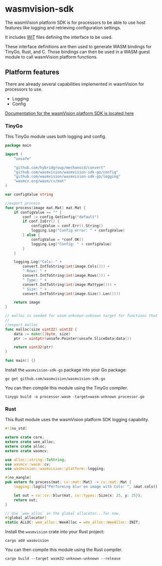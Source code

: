 # wasmvision-sdk

The wasmVision platform SDK is for processors to be able to use host features like logging and retrieving configuration settings.

It includes [WIT](https://github.com/WebAssembly/component-model/blob/main/design/mvp/WIT.md) files defining the interface to be used.

These interface definitions are then used to generate WASM bindings for TinyGo, Rust, and C. Those bindings can then be used in a WASM guest module to call wasmVision platform functions.

## Platform features

There are already several capabilities implemented in wasmVision for processors to use.

- Logging
- Config

[Documentation for the wasmVision platform SDK is located here](./docs/imports.md)

### TinyGo

This TinyGo module uses both logging and config.

```go
package main

import (
	"unsafe"

	"github.com/hybridgroup/mechanoid/convert"
	"github.com/wasmvision/wasmvision-sdk-go/config"
	"github.com/wasmvision/wasmvision-sdk-go/logging"
	"wasmcv.org/wasm/cv/mat"
)

var configValue string

//export process
func process(image mat.Mat) mat.Mat {
	if configValue == "" {
		conf := config.GetConfig("default")
		if conf.IsErr() {
			configValue = conf.Err().String()
			logging.Log("Config error: " + configValue)
		} else {
			configValue = *conf.OK()
			logging.Log("Config: " + configValue)
		}
	}

	logging.Log("Cols: " +
		convert.IntToString(int(image.Cols())) +
		" Rows: " +
		convert.IntToString(int(image.Rows())) +
		" Type: " +
		convert.IntToString(int(image.Mattype())) +
		" Size: " +
		convert.IntToString(int(image.Size().Len())))

	return image
}

// malloc is needed for wasm-unknown-unknown target for functions that return a List.
//
//export malloc
func malloc(size uint32) uint32 {
	data := make([]byte, size)
	ptr := uintptr(unsafe.Pointer(unsafe.SliceData(data)))

	return uint32(ptr)
}

func main() {}
```

Install the `wasmvision-sdk-go` package into your Go package:

```shell
go get github.com/wasmvision/wasmvision-sdk-go
```

You can then compile this module using the TinyGo compiler.

```shell
tinygo build -o processor.wasm -target=wasm-unknown processor.go
```

### Rust

This Rust module uses the wasmVision platform SDK logging capability.

```rust
#![no_std]

extern crate core;
extern crate wee_alloc;
extern crate alloc;
extern crate wasmcv;

use alloc::string::ToString;
use wasmcv::wasm::cv;
use wasmvision::wasmvision::platform::logging;

#[no_mangle]
pub extern fn process(mat: cv::mat::Mat) -> cv::mat::Mat {
    logging::log(&["Performing blur on image with Cols: ", &mat.cols().to_string(), " Rows: ", &mat.rows().to_string()].concat());

    let out = cv::cv::blur(mat, cv::types::Size{x: 25, y: 25});
    return out;
}

// Use `wee_alloc` as the global allocator...for now.
#[global_allocator]
static ALLOC: wee_alloc::WeeAlloc = wee_alloc::WeeAlloc::INIT;
```

Install the `wasmvision` crate into your Rust project:

```shell
cargo add wasmvision
```

You can then compile this module using the Rust compiler.

```shell
cargo build --target wasm32-unknown-unknown --release
```
